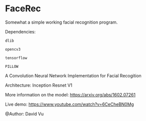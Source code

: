 # FaceRec
Somewhat a simple working facial recognition program.


Dependencies:

    dlib

    opencv3

    tensorflow

    PILLOW


A Convolution Neural Network Implementation for Facial Recogition

Architecture: Inception Resnet V1 

More information on the model: https://arxiv.org/abs/1602.07261

Live demo: https://www.youtube.com/watch?v=6CeCheBN0Mg


@Author: David Vu
